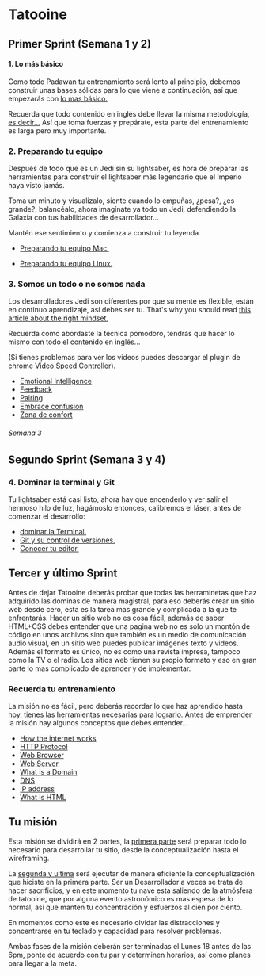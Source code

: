 # Tatooine

## Primer Sprint (Semana 1 y 2)

#### 1. Lo más básico

Como todo Padawan tu entrenamiento será lento al principio, debemos construir unas bases sólidas para lo que viene a continuación, así que empezarás con [lo mas básico.](01-The-very-basics.md)

Recuerda que todo contenido en inglés debe llevar la misma metodología, [es decir...](english-metodology.md)
Así que toma fuerzas y prepárate, esta parte del entrenamiento es larga pero muy importante.

### 2. Preparando tu equipo

Después de todo que es un Jedi sin su lightsaber, es hora de preparar las herramientas para construir el lightsaber más legendario que el Imperio haya visto jamás.

Toma un minuto y visualízalo, siente cuando lo empuñas, ¿pesa?, ¿es grande?, balancéalo, ahora imagínate ya todo un Jedi, defendiendo la Galaxia con tus habilidades de desarrollador...

Mantén ese sentimiento y comienza a construir tu leyenda

- [Preparando tu equipo Mac.](02-setup-your-mac.md)

- [Preparando tu equipo Linux.](02-setup-your-linux.md)



### 3. Somos un todo o no somos nada

Los desarrolladores Jedi son diferentes por que su mente es flexible, están en continuo aprendizaje, así debes ser tu. That's why you should read [this article about the right mindset.](https://www.brainpickings.org/2014/01/29/carol-dweck-mindset/)


Recuerda como abordaste la técnica pomodoro, tendrás que hacer lo mismo con todo el contenido en inglés...

(Si tienes problemas para ver los videos puedes descargar el plugin de chrome [Video Speed Controller](https://github.com/igrigorik/videospeed)).

- [Emotional Intelligence](https://vimeo.com/99779530)
- [Feedback](https://vimeo.com/99780302)
- [Pairing](https://vimeo.com/76662569)
- [Embrace confusion](embrace-confusion.mp4)
- [Zona de confort](https://www.youtube.com/watch?v=RSUykLfEmVE)



###### Semana 3

## Segundo Sprint (Semana 3 y 4)

### 4. Dominar la terminal y Git

Tu lightsaber está casi listo, ahora hay que encenderlo y ver salir el hermoso hilo de luz, hagámoslo entonces, calibremos el láser, antes de comenzar el desarrollo:

- [dominar la Terminal.](domina-la-terminal.md)
- [Git y su control de versiones.](Viaja-en-el-tiempo-con-GIT.md)
- [Conocer tu editor.](atom-basics.md)


## Tercer y último Sprint

Antes de dejar Tatooine deberás probar que todas las herraminetas que haz adquirido las dominas de manera magistral, para eso deberás crear un sitio web desde cero, esta es la tarea mas grande y complicada a la que te enfrentarás. Hacer un sitio web no es cosa fácil, además de saber HTML+CSS debes entender que una pagina web no es solo un montón de código en unos archivos sino que también es un medio de comunicación audio visual, en un sitio web puedes publicar imágenes texto y videos.
Además el formato es único, no es como una revista impresa, tampoco como la TV o el radio. Los sitios web tienen su propio formato y eso en gran parte lo mas complicado de aprender y de implementar.

### Recuerda tu entrenamiento

La misión no es fácil, pero deberás recordar lo que haz aprendido hasta hoy, tienes las herramientas necesarias para lograrlo. Antes de emprender la misión hay algunos conceptos que debes entender...


- [How the internet works](https://www.youtube.com/watch?v=7_LPdttKXPc)
- [HTTP Protocol](https://en.wikipedia.org/wiki/Hypertext_Transfer_Protocol)
- [Web Browser](http://skillcrush.com/2012/10/01/web-browsers/)
- [Web Server](http://skillcrush.com/2012/07/03/web-server-2/)
- [What is a Domain](http://skillcrush.com/2012/11/01/domain-2/)
- [DNS](http://skillcrush.com/2012/04/24/dns/)
- [IP address](http://skillcrush.com/2012/07/03/ip-address-2/)
- [What is HTML](http://skillcrush.com/2012/04/02/html/)

## Tu misión

Esta misión se dividirá en 2 partes, la [primera parte](despegando-de-tatooine-1.md) será preparar todo lo necesario para desarrollar tu sitio, desde la conceptualización hasta el wireframing.

La [segunda y ultima](despegando-de-tatooine-2.md) será ejecutar de manera eficiente la conceptualización que hiciste en la primera parte. Ser un Desarrollador a veces se trata de hacer sacrificios, y en este momento tu nave esta saliendo de la atmósfera de tatooine, que por alguna evento astronómico es mas espesa de lo normal, asi que manten tu concentración y esfuerzos al cien por ciento.


En momentos como este es necesario olvidar las distracciones y concentrarse en tu teclado y capacidad para resolver problemas.

Ambas fases de la misión deberán ser terminadas el Lunes 18 antes de las 6pm, ponte de acuerdo con tu par y determinen horarios, así como planes para llegar a la meta.
